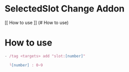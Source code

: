 # SelectedSlot Change Addon

 [[ How to use ]] (# How to use)
# How to use
```js
- /tag <targets> add "slot:[number]"

  └[number] : 0~9
```
